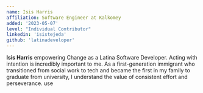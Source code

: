 ```yaml
---
name: Isis Harris
affiliation: Software Engineer at Kalkomey
added: '2023-05-07'
level: "Individual Contributor"
linkedin: 'isistejeda'
github: 'latinadeveloper'
---
```


**Isis Harris** empowering Change as a Latina Software Developer. Acting with intention is incredibly important to me.
As a first-generation immigrant who transitioned from social work to tech and became the first in my family to graduate
from university, I understand the value of consistent effort and perseverance.
use
